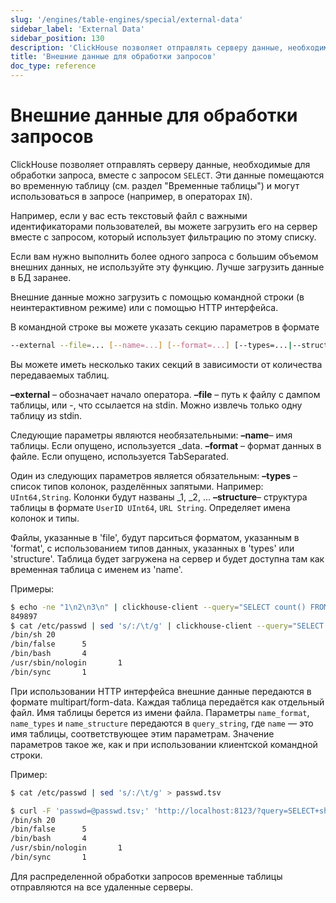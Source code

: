 ```yaml
---
slug: '/engines/table-engines/special/external-data'
sidebar_label: 'External Data'
sidebar_position: 130
description: 'ClickHouse позволяет отправлять серверу данные, необходимые для обработки'
title: 'Внешние данные для обработки запросов'
doc_type: reference
---
```

# Внешние данные для обработки запросов

ClickHouse позволяет отправлять серверу данные, необходимые для обработки запроса, вместе с запросом `SELECT`. Эти данные помещаются во временную таблицу (см. раздел "Временные таблицы") и могут использоваться в запросе (например, в операторах `IN`).

Например, если у вас есть текстовый файл с важными идентификаторами пользователей, вы можете загрузить его на сервер вместе с запросом, который использует фильтрацию по этому списку.

Если вам нужно выполнить более одного запроса с большим объемом внешних данных, не используйте эту функцию. Лучше загрузить данные в БД заранее.

Внешние данные можно загрузить с помощью командной строки (в неинтерактивном режиме) или с помощью HTTP интерфейса.

В командной строке вы можете указать секцию параметров в формате

```bash
--external --file=... [--name=...] [--format=...] [--types=...|--structure=...]
```

Вы можете иметь несколько таких секций в зависимости от количества передаваемых таблиц.

**–external** – обозначает начало оператора.
**–file** – путь к файлу с дампом таблицы, или -, что ссылается на stdin. 
Можно извлечь только одну таблицу из stdin.

Следующие параметры являются необязательными: **–name**– имя таблицы. Если опущено, используется _data.
**–format** – формат данных в файле. Если опущено, используется TabSeparated.

Один из следующих параметров является обязательным: **–types** – список типов колонок, разделённых запятыми. Например: `UInt64,String`. Колонки будут названы _1, _2, ...
**–structure**– структура таблицы в формате `UserID UInt64`, `URL String`. Определяет имена колонок и типы.

Файлы, указанные в 'file', будут парситься форматом, указанным в 'format', с использованием типов данных, указанных в 'types' или 'structure'. Таблица будет загружена на сервер и будет доступна там как временная таблица с именем из 'name'.

Примеры:

```bash
$ echo -ne "1\n2\n3\n" | clickhouse-client --query="SELECT count() FROM test.visits WHERE TraficSourceID IN _data" --external --file=- --types=Int8
849897
$ cat /etc/passwd | sed 's/:/\t/g' | clickhouse-client --query="SELECT shell, count() AS c FROM passwd GROUP BY shell ORDER BY c DESC" --external --file=- --name=passwd --structure='login String, unused String, uid UInt16, gid UInt16, comment String, home String, shell String'
/bin/sh 20
/bin/false      5
/bin/bash       4
/usr/sbin/nologin       1
/bin/sync       1
```

При использовании HTTP интерфейса внешние данные передаются в формате multipart/form-data. Каждая таблица передаётся как отдельный файл. Имя таблицы берется из имени файла. Параметры `name_format`, `name_types` и `name_structure` передаются в `query_string`, где `name` — это имя таблицы, соответствующее этим параметрам. Значение параметров такое же, как и при использовании клиентской командной строки.

Пример:

```bash
$ cat /etc/passwd | sed 's/:/\t/g' > passwd.tsv

$ curl -F 'passwd=@passwd.tsv;' 'http://localhost:8123/?query=SELECT+shell,+count()+AS+c+FROM+passwd+GROUP+BY+shell+ORDER+BY+c+DESC&passwd_structure=login+String,+unused+String,+uid+UInt16,+gid+UInt16,+comment+String,+home+String,+shell+String'
/bin/sh 20
/bin/false      5
/bin/bash       4
/usr/sbin/nologin       1
/bin/sync       1
```

Для распределенной обработки запросов временные таблицы отправляются на все удаленные серверы.